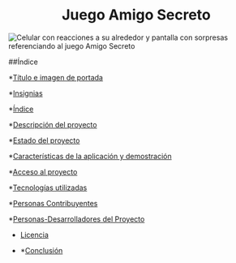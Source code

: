 <h1 align="center"> Juego Amigo Secreto</h1>

![Celular con reacciones a su alrededor y pantalla con sorpresas referenciando al juego Amigo Secreto](https://github.com/user-attachments/assets/c452d808-0f3d-4d90-9a4d-59b50f202175)

##Índice

*[Título e imagen de portada](#Título-e-imagen-de-portada)

*[Insignias](#insignias)

*[Índice](#índice)

*[Descripción del proyecto](#descripción-del-proyecto)

*[Estado del proyecto](#Estado-del-proyecto)

*[Características de la aplicación y demostración](#Características-de-la-aplicación-y-demostración)

*[Acceso al proyecto](#acceso-proyecto)

*[Tecnologías utilizadas](#tecnologías-utilizadas)

*[Personas Contribuyentes](#personas-contribuyentes)

*[Personas-Desarrolladores del Proyecto](#personas-desarrolladores)

* [Licencia](#licencia)

* *[Conclusión](#conclusión)
